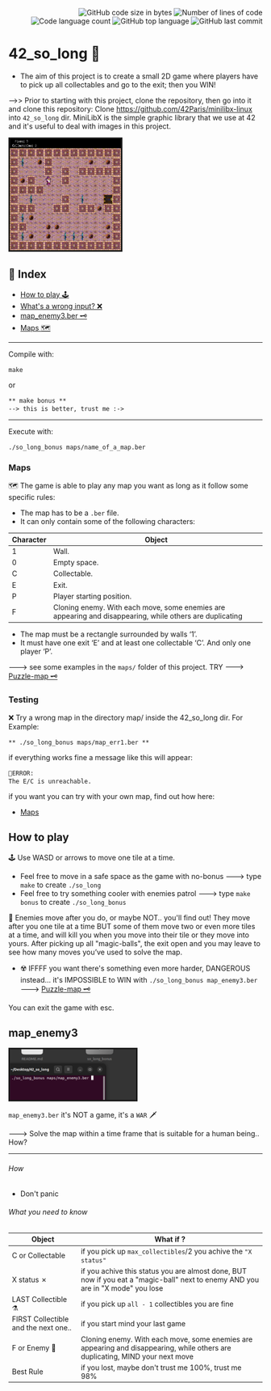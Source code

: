 
<p align="right">
	<img alt="GitHub code size in bytes" src="https://img.shields.io/github/languages/code-size/jblackiex/42_so_long?color=lightblue" />
	<img alt="Number of lines of code" src="https://img.shields.io/tokei/lines/github/jblackiex/42_so_long?color=critical" />
	<img alt="Code language count" src="https://img.shields.io/github/languages/count/jblackiex/42_so_long?color=yellow" />
	<img alt="GitHub top language" src="https://img.shields.io/github/languages/top/jblackiex/42_so_long?color=black" />
	<img alt="GitHub last commit" src="https://img.shields.io/github/last-commit/jblackiex/42_so_long?color=green" />
</p>

# 42_so_long 🧙 
* The aim of this project is to create a small 2D game where players have to pick up all collectables and go to the exit; then you WIN!

-->> Prior to starting with this project, clone the repository, then go into it and clone this repository:
Clone https://github.com/42Paris/minilibx-linux into ``42_so_long`` dir.
MiniLibX is the simple graphic library that we use at 42 and it's useful to deal with images in this project.

<img src="https://github.com/jblackiex/42_so_long/blob/7e1f813eb4925cdf4e53cff1a007f151f6e4a9d5/textures/so_long.gif" alt="map_enemy3.ber" style="width:220px;height:220px;" border="3">

## 📜 Index
* [How to play 🕹️](#How-to-play)
* [What's a wrong input? ❌](#Testing)
* [map_enemy3.ber 🗝](#map_enemy3)
* [Maps 🗺](#Maps)

<hr>

Compile with:
```shell
make
```
or
```shell
** make bonus ** 
--> this is better, trust me :->
```
<hr>

Execute with:
```shell
./so_long_bonus maps/name_of_a_map.ber
```

### Maps
🗺 The game is able to play any map you want as long as it follow some specific rules:
* The map has to be a ``.ber`` file.
* It can only contain some of the following characters:

| Character | Object |
| - | - |
| 1 | Wall. |
| 0 | Empty space. |
| C | Collectable. |
| E | Exit. |
| P | Player starting position. |
| F | Cloning enemy. With each move, some enemies are appearing and disappearing, while others are duplicating |

* The map must be a rectangle surrounded by walls ‘1’.
* It must have one exit ‘E’ and at least one collectable ‘C’. And only one player ‘P’.

---> see some examples in the ``maps/`` folder of this project. TRY ---> [Puzzle-map 🗝](#map_enemy3)

### Testing

❌ Try a wrong map in the directory map/ inside the 42_so_long dir. For Example:
```shell
** ./so_long_bonus maps/map_err1.ber **
```
if everything works fine a message like this will appear:

```
🛑ERROR:
The E/C is unreachable.
```
if you want you can try with your own map, find out how here:

* [Maps](#Maps)

## How to play
🕹️ Use WASD or arrows to move one tile at a time.

* Feel free to move in a safe space as the game with no-bonus ---> type ``make`` to create ``./so_long`` 
* Feel free to try something cooler with enemies patrol ---> type ``make bonus`` to create ``./so_long_bonus``

👾 Enemies move after you do, or maybe NOT.. you'll find out! They move after you one tile at a time BUT some of them move two or even more tiles at a time, and will kill you when you move into their tile or they move into yours. After picking up all "magic-balls", the exit open and you may leave to see how many moves you’ve used to solve the map.

* ☢️ IFFFF you want there's something even more harder, DANGEROUS instead... it's IMPOSSIBLE to WIN with ``./so_long_bonus map_enemy3.ber`` ---> [Puzzle-map 🗝](#What-you-need-to-know)

You can exit the game with esc.

## map_enemy3
<img src="https://github.com/jblackiex/42_so_long/blob/757f2d3404e1e4f54b0cafbff9ee7d6018773c2a/map_enemy3.png" alt="map_enemy3.ber" style="width:250px;height:100px;" border="3">

``map_enemy3.ber`` it's NOT a game, it's a ``WAR``  🗡️

---> Solve the map within a time frame that is suitable for a human being.. How?
<hr>

###### How
* Don't panic
###### What you need to know
| Object | What if ? |
| - | - |
| C or Collectable | if you pick up ``max_collectibles``/2 you achive the ``"X status"``
| X status ✗| if you achive this status you are almost done, BUT now if you eat a "magic-ball" next to enemy AND you are in "X mode" you lose |
| LAST Collectible ⚗️| if you pick up ``all - 1`` collectibles you are fine |
| FIRST Collectible and the next one.. | if you start mind your last game |
| F or Enemy 💎| Cloning enemy. With each move, some enemies are appearing and disappearing, while others are duplicating, MIND your next move |
| Best Rule | if you lost, maybe don't trust me 100%, trust me 98% |
